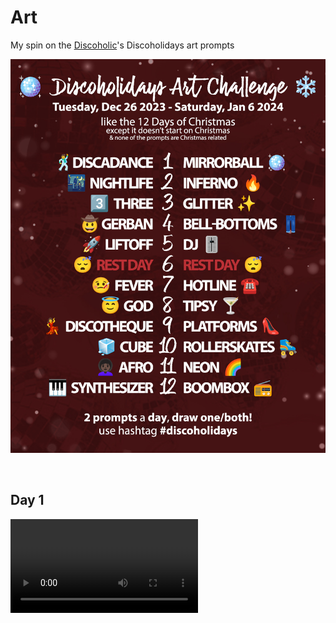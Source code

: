 # Art
My spin on the [Discoholic](https://discoholic.neocities.org)'s Discoholidays art prompts

![](readme-assets/discoholic_discoholidays_2023_art_challenge_prompts.png)

<br/>

## Day 1
![](01%20Disco%20Ball/discoholidays-1.mp4)